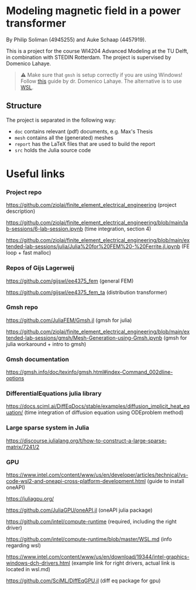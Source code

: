# Modeling magnetic field in a power transformer
By Philip Soliman (4945255) and Auke Schaap (4457919).

This is a project for the course WI4204 Advanced Modeling at the TU Delft, in combination with STEDIN Rotterdam. The project is supervised by Domenico Lahaye.


> ⚠️ Make sure that `gmsh` is setup correctly if you are using Windows! Follow [this](https://github.com/ziolai/finite_element_electrical_engineering/blob/main/extended-lab-sessions/gmsh/Mesh-Generation-using-Gmsh.ipynb) guide by dr. Domenico Lahaye. The alternative is to use [WSL](https://learn.microsoft.com/en-us/windows/wsl/about).


## Structure

The project is separated in the following way:
- `doc` contains relevant (pdf) documents, e.g. Max's Thesis
- `mesh` contains all the (generated) meshes
- `report` has the LaTeX files that are used to build the report
- `src` holds the Julia source code


# Useful links

### Project repo
https://github.com/ziolai/finite_element_electrical_engineering (project description)

https://github.com/ziolai/finite_element_electrical_engineering/blob/main/lab-sessions/6-lab-session.ipynb (time integration, section 4)

https://github.com/ziolai/finite_element_electrical_engineering/blob/main/extended-lab-sessions/julia/Julia%20for%20FEM%20-%20Ferrite.jl.ipynb (FE loop + fast malloc)

### Repos of Gijs Lagerweij
https://github.com/gijswl/ee4375_fem (general FEM)

https://github.com/gijswl/ee4375_fem_ta (distribution transformer)

### Gmsh repo
https://github.com/JuliaFEM/Gmsh.jl (gmsh for julia)

https://github.com/ziolai/finite_element_electrical_engineering/blob/main/extended-lab-sessions/gmsh/Mesh-Generation-using-Gmsh.ipynb (gmsh for julia workaround + intro to gmsh)

### Gmsh documentation 
https://gmsh.info/doc/texinfo/gmsh.html#index-Command_002dline-options

### DifferentialEquations julia library
https://docs.sciml.ai/DiffEqDocs/stable/examples/diffusion_implicit_heat_equation/ (time integration of diffusion equation using ODEproblem method)

### Large sparse system in Julia
https://discourse.julialang.org/t/how-to-construct-a-large-sparse-matrix/7241/2

### GPU
https://www.intel.com/content/www/us/en/developer/articles/technical/vs-code-wsl2-and-oneapi-cross-platform-development.html (guide to install oneAPI)

https://juliagpu.org/

https://github.com/JuliaGPU/oneAPI.jl (oneAPI julia package)


https://github.com/intel/compute-runtime (required, including the right driver)

https://github.com/intel/compute-runtime/blob/master/WSL.md (info regarding wsl)

https://www.intel.com/content/www/us/en/download/19344/intel-graphics-windows-dch-drivers.html (example link for right drivers, actual link is located in wsl.md)

https://github.com/SciML/DiffEqGPU.jl (diff eq package for gpu)